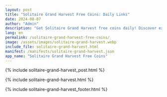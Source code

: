 ```yaml
---
layout: post
title: "Solitaire Grand Harvest Free Coins: Daily Links"
date: 2024-08-07
author: "Admin"
description: "Get Solitaire Grand Harvest free coins daily! Discover exclusive freebies and collect rewards to boost your game. Click for the latest free coins links now!"
lang: en
permalink: /solitaire-grand-harvest-free-coins/
image: /assets/images/solitaire-grand-harvest.webp
include_file: solitaire-grand-harvest.html
manifest: /manifests/solitaire-grand-harvest.json
app_name: "Solitaire Grand Harvest Free Coins"
---
```


{% include solitaire-grand-harvest_post.html %}

{% include solitaire-grand-harvest.html %}

{% include solitaire-grand-harvest_footer.html %}
